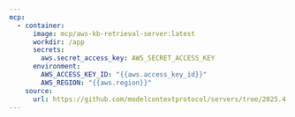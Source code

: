 ```yaml
---
mcp:
  - container:
      image: mcp/aws-kb-retrieval-server:latest
      workdir: /app
      secrets:
        aws.secret_access_key: AWS_SECRET_ACCESS_KEY
      environment:
        AWS_ACCESS_KEY_ID: "{{aws.access_key_id}}"
        AWS_REGION: "{{aws.region}}"
    source:
      url: https://github.com/modelcontextprotocol/servers/tree/2025.4.6
---
```

